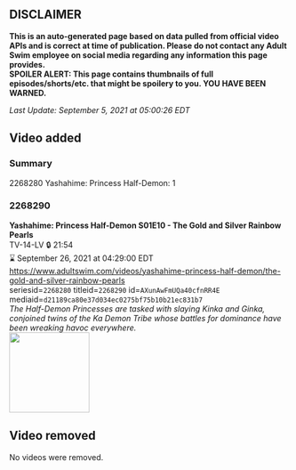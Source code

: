 ## DISCLAIMER
**This is an auto-generated page based on data pulled from official video APIs and is correct at time of publication. Please do not contact any Adult Swim employee on social media regarding any information this page provides.**  
**SPOILER ALERT: This page contains thumbnails of full episodes/shorts/etc. that might be spoilery to you. YOU HAVE BEEN WARNED.**  

_Last Update: September 5, 2021 at 05:00:26 EDT_
## Video added
### Summary
2268280 Yashahime: Princess Half-Demon: 1  
### 2268290
**Yashahime: Princess Half-Demon S01E10 - The Gold and Silver Rainbow Pearls**  
TV-14-LV 🔒 21:54  
⌛ September 26, 2021 at 04:29:00 EDT  
https://www.adultswim.com/videos/yashahime-princess-half-demon/the-gold-and-silver-rainbow-pearls  
seriesid=`2268280` titleid=`2268290` id=`AXunAwFmUQa40cfnRR4E` mediaid=`d21189ca80e37d034ec0275bf75b10b21ec831b7`  
_The Half-Demon Princesses are tasked with slaying Kinka and Ginka, conjoined twins of the Ka Demon Tribe whose battles for dominance have been wreaking havoc everywhere._  
<a href="https://media.cdn.adultswim.com/uploads/20210902/thumbnails/2_219215681-YashahimePrincessHalfDemon_110_TheGoldAndSilverRainbowPearls.png"><img src="https://media.cdn.adultswim.com/uploads/20210902/thumbnails/2_219215681-YashahimePrincessHalfDemon_110_TheGoldAndSilverRainbowPearls.png" height="144px" /></a>
## Video removed
No videos were removed.  
